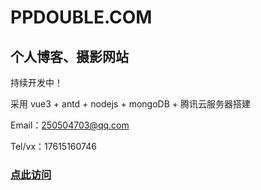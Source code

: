 # PPDOUBLE.COM

## 个人博客、摄影网站

持续开发中！

采用 vue3 + antd + nodejs + mongoDB + 腾讯云服务器搭建

Email：250504703@qq.com

Tel/vx：17615160746

### [点此访问](http://www.ppdouble.com/)
